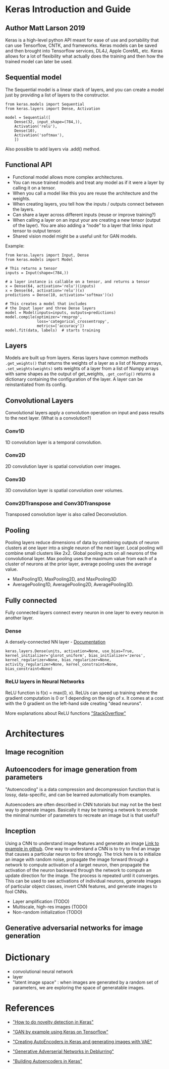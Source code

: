 # Keras Introduction and Guide #

## Author Matt Larson 2019

Keras is a high-level python API meant for ease of use and portability that can use Tensorflow, CNTK, and frameworks. Keras models can be saved and then brought into Tensorflow services, DL4J, Apple CoreML, etc. Keras allows for a lot of flexibility what actually does the training and then how the trained model can later be used.

## Sequential model ##

The Sequential model is a linear stack of layers, and you can create a model just by providing a list of layers to the constructor.

```
from keras.models import Sequential
from keras.layers import Dense, Activation

model = Sequential([
    Dense(32, input_shape=(784,)),
    Activation('relu'),
    Dense(10),
    Activation('softmax'),
	])
```

Also possible to add layers via .add() method.

## Functional API ##
- Functional model allows more complex architectures.
- You can reuse trained models and treat any model as if it were a layer by calling it on a tensor.
- When you call a model like this you are reuse the architecture and the weights.
- When creating layers, you tell how the inputs / outputs connect between the layers.
- Can share a layer across different inputs (reuse or improve training?)
- When calling a layer on an input your are creating a new tensor (output of the layer). You are also adding a “node” to a layer that links input tensor to output tensor.
- Shared vision model might be a useful unit for GAN models.

Example:
```
from keras.layers import Input, Dense
from keras.models import Model

# This returns a tensor
inputs = Input(shape=(784,))

# a layer instance is callable on a tensor, and returns a tensor
x = Dense(64, activation='relu')(inputs)
x = Dense(64, activation='relu')(x)
predictions = Dense(10, activation='softmax')(x)

# This creates a model that includes
# the Input layer and three Dense layers
model = Model(inputs=inputs, outputs=predictions)
model.compile(optimizer='rmsprop',
              loss='categorical_crossentropy',
              metrics=['accuracy'])
model.fit(data, labels)  # starts training
```

## Layers ##
Models are built up from layers. Keras layers have common methods `.get_weights()` that returns the weights of a layer as a list of Numpy arrays, `.set_weights(weights)` sets weights of a layer from a list of Numpy arrays with same shapes as the output of get_weights, `.get_config()` returns a dictionary containing the configuration of the layer. A layer can be reinstantiated from its config.

## Convolutional Layers ##
Convolutional layers apply a convolution operation on input and pass results to the next layer. (What is a convolution?)

### Conv1D ###
1D convolution layer is a temporal convolution.

### Conv2D ###
2D convolution layer is spatial convolution over images.

### Conv3D ###
3D convolution layer is spatial convolution over volumes.

### Conv2DTranspose and Conv3DTranspose ###
Transposed convolution layer is also called Deconvolution.


## Pooling ##
Pooling layers reduce dimensions of data by combining outputs of neuron clusters at one layer into a single neuron of the next layer. Local pooling will combine small clusters like 2x2. Global pooling acts on all neurons of the convolutional layer. Max pooling uses the maximum value from each of a cluster of neurons at the prior layer, average pooling uses the average value.

- MaxPooling1D, MaxPooling2D, and MaxPooling3D
- AveragePooling1D, AveragePooling2D, AveragePooling3D.

## Fully connected ##
Fully connected layers connect every neuron in one layer to every neuron in another layer.

### Dense ###
A densely-connected NN layer - [Documentation](https://keras.io/layers/core/#dense)
```
keras.layers.Dense(units, activation=None, use_bias=True, kernel_initializer='glorot_uniform', bias_initializer='zeros', kernel_regularizer=None, bias_regularizer=None, activity_regularizer=None, kernel_constraint=None, bias_constraint=None)
```

### ReLU layers in Neural Networks ###
ReLU function is f(x) = max(0, x). ReLUs can speed up training where the gradient computation is 0 or 1 depending on the sign of x. It comes at a cost with the 0 gradient on the left-hand side creating "dead neurons".

More explanations about ReLU functions ["StackOverflow"](https://stats.stackexchange.com/questions/226923/why-do-we-use-relu-in-neural-networks-and-how-do-we-use-it)

# Architectures

## Image recognition

## Autoencoders for image generation from parameters
 "Autoencoding" is a data compression and decompression function that is lossy, data-specific, and can be learned automatically from examples.

 Autoencoders are often described in CNN tutorials but may not be the best way to generate images. Basically it may be training a network to encode the minimal number of parameters to recreate an image but is that useful?

## Inception
Using a CNN to understand image features and generate an image [Link to example in github](https://github.com/jcjohnson/cnn-vis). One way to understand a CNN is to try to find an image that causes a particular neuron to fire strongly. The trick here is to initialize an image with random noise, propagate the image forward through a network to compute activation of a target neuron, then propagate the activation of the neuron backward through the network to compute an update direction for the image. The process is repeated until it converges. This can be used to see activations of individual neurons, generate images of particular object classes, invert CNN features, and generate images to fool CNNs.

- Layer amplification (TODO)
- Multiscale, high-res images (TODO)
- Non-random initialization (TODO)

## Generative adversarial networks for image generation

# Dictionary
- convolutional neural network
- layer
- "latent image space" : when images are generated by a random set of parameters, we are exploring the space of generatable images.

# References
- ["How to do novelty detection in Keras"](https://www.dlology.com/blog/how-to-do-novelty-detection-in-keras-with-generative-adversarial-network/)
- ["GAN by example using Keras on Tensorflow"](https://towardsdatascience.com/gan-by-example-using-keras-on-tensorflow-backend-1a6d515a60d0)
- ["Creating AutoEncoders in Keras and generating images with VAE"](https://github.com/chaitanya100100/VAE-for-Image-Generation)
- ["Generative Adverserial Networks in Deblurring"](https://blog.sicara.com/keras-generative-adversarial-networks-image-deblurring-45e3ab6977b5)

- ["Building Autoencoders in Keras"](https://blog.keras.io/building-autoencoders-in-keras.html)
